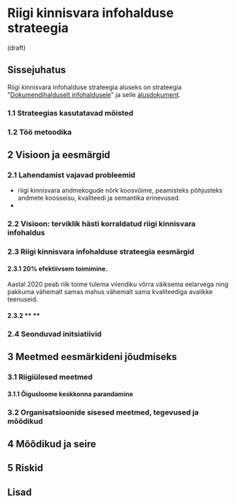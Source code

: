 # Riigi kinnisvara infohalduse strateegia
(draft)

## Sissejuhatus
Riigi kinnisvara infohalduse strateegia aluseks on strateegia "[Dokumendihalduselt infohaldusele](https://www.mkm.ee/sites/default/files/dokumendihalduselt_infohaldusele_strateegia_1.9.pdf)" ja selle [alusdokument](https://www.mkm.ee/sites/default/files/lopparuanne_-_dokumendi-_ja_infohalduse_hetkeolukorra_ja_rahvusvaheliste_kogemuste_analuus_1_2.0.pdf).

### 1.1 Strateegias kasutatavad mõisted

### 1.2 Töö metoodika

## 2 Visioon ja eesmärgid

### 2.1 Lahendamist vajavad probleemid
* riigi kinnisvara andmekogude nõrk koosvõime, peamisteks põhjusteks andmete koosseisu, kvaliteedi ja semantika erinevused.
* 

### 2.2 Visioon: terviklik hästi korraldatud riigi kinnisvara infohaldus

### 2.3 Riigi kinnisvara infohalduse strateegia eesmärgid

#### 2.3.1 **20% efektiivsem toimimine.** 
Aastal 2020 peab riik toime tulema viiendiku võrra väiksema eelarvega ning pakkuma vähemalt samas mahus vähemalt sama kvaliteediga avalikke teenuseid.

#### 2.3.2 ** **

### 2.4 Seonduvad initsiatiivid

## 3 Meetmed eesmärkideni jõudmiseks

### 3.1 Riigiülesed meetmed

#### 3.1.1 Õigusloome keskkonna parandamine

### 3.2 Organisatsioonide sisesed meetmed, tegevused ja mõõdikud

## 4 Mõõdikud ja seire

## 5 Riskid

## Lisad
